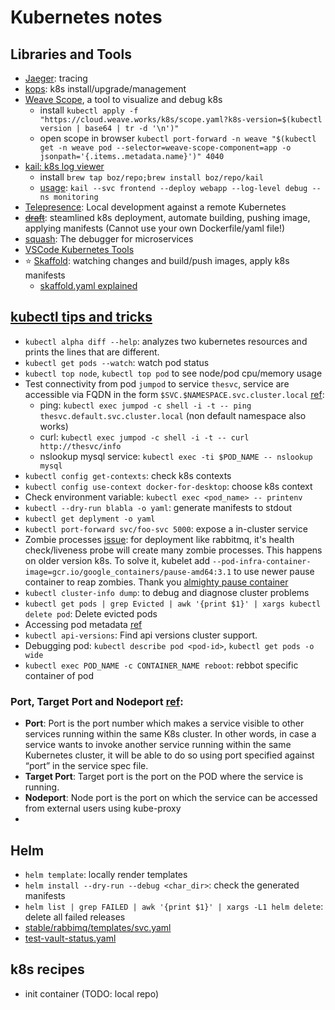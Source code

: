 # Kubernetes notes
## Libraries and Tools
+ [Jaeger](https://github.com/jaegertracing/jaeger): tracing
+ [kops](https://github.com/kubernetes/kops): k8s install/upgrade/management
+ [Weave Scope](https://www.weave.works/docs/scope/latest/installing/#k8s), a tool to visualize and debug k8s
  - install `kubectl apply -f "https://cloud.weave.works/k8s/scope.yaml?k8s-version=$(kubectl version | base64 | tr -d '\n')"`
  - open scope in browser `kubectl port-forward -n weave "$(kubectl get -n weave pod --selector=weave-scope-component=app -o jsonpath='{.items..metadata.name}')" 4040`
+ [kail: k8s log viewer](https://github.com/boz/kail)
  - install `brew tap boz/repo;brew install boz/repo/kail`
  - [usage](https://github.com/boz/kail#usage): `kail --svc frontend --deploy webapp --log-level debug --ns monitoring`
+ [Telepresence](https://github.com/telepresenceio/telepresence): Local development against a remote Kubernetes
+ ~~[draft](https://github.com/Azure/draft)~~: steamlined k8s deployment, automate building, pushing image, applying manifests (Cannot use your own Dockerfile/yaml file!)
+ [squash](https://github.com/solo-io/squash): The debugger for microservices
+ [VSCode Kubernetes Tools](https://github.com/Azure/vscode-kubernetes-tools)
+ ⭐️ [Skaffold](https://github.com/GoogleContainerTools/skaffold): watching changes and build/push images, apply k8s manifests
  - [skaffold.yaml explained](https://github.com/GoogleContainerTools/skaffold/blob/master/examples/annotated-skaffold.yaml)

## [kubectl tips and tricks](https://discuss.kubernetes.io/t/kubectl-tips-and-tricks/192/7)
+ `kubectl alpha diff --help`: analyzes two kubernetes resources and prints the lines that are different.
+ `kubectl get pods --watch`: watch pod status
+ `kubectl top node`, `kubectl top pod` to see node/pod cpu/memory usage
+ Test connectivity from pod `jumpod` to service `thesvc`, service are accessible via FQDN
  in the form `$SVC.$NAMESPACE.svc.cluster.local` [ref](http://kubernetesbyexample.com/sd/):
    - ping: `kubectl exec jumpod -c shell -i -t -- ping thesvc.default.svc.cluster.local` (non default namespace also works)
    - curl: `kubectl exec jumpod -c shell -i -t -- curl http://thesvc/info`
    - nslookup mysql service: `kubectl exec -ti $POD_NAME -- nslookup mysql`
+ `kubectl config get-contexts`: check k8s contexts
+ `kubectl config use-context docker-for-desktop`: choose k8s context
+ Check environment variable: `kubectl exec <pod_name> -- printenv`
+ `kubectl --dry-run blabla -o yaml`: generate manifests to stdout
+ `kubectl get deplyment -o yaml`
+ `kubectl port-forward svc/foo-svc 5000`: expose a in-cluster service
+ Zombie processes [issue](https://github.com/helm/charts/issues/2989#issuecomment-351053778): for deployment like rabbitmq, it's health check/liveness probe will create many zombie processes. This happens on older version k8s. To solve it, kubelet add `--pod-infra-container-image=gcr.io/google_containers/pause-amd64:3.1` to use newer pause container to reap zombies. Thank you [almighty pause container](https://www.ianlewis.org/en/almighty-pause-container)
+ `kubectl cluster-info dump`: to debug and diagnose cluster problems
+ `kubectl get pods | grep Evicted | awk '{print $1}' | xargs kubectl delete pod`: Delete evicted pods
+ Accessing pod metadata [ref](https://github.com/luksa/kubernetes-in-action/blob/master/Chapter08/downward-api-env.yaml)
+ `kubectl api-versions`: Find api versions cluster support.
+ Debugging pod: `kubectl describe pod <pod-id>`, `kubectl get pods -o wide`
+ `kubectl exec POD_NAME -c CONTAINER_NAME reboot`: rebbot specific container of pod
### Port, Target Port and Nodeport [ref](https://vitalflux.com/kubernetes-port-targetport-and-nodeport/):
+ **Port**: Port is the port number which makes a service visible to other services running within the same K8s cluster.  In other words, in case a service wants to invoke another service running within the same Kubernetes cluster, it will be able to do so using port specified against “port” in the service spec file.
+ **Target Port**: Target port is the port on the POD where the service is running.
+ **Nodeport**: Node port is the port on which the service can be accessed from external users using kube-proxy
+
## Helm
+ `helm template`: locally render templates
+ `helm install --dry-run --debug <char_dir>`: check the generated manifests
+ `helm list | grep FAILED | awk '{print $1}' | xargs -L1 helm delete`: delete all failed releases
+ [stable/rabbimq/templates/svc.yaml](https://github.com/helm/charts/blob/master/stable/rabbitmq/templates/svc.yaml)
+ [test-vault-status.yaml](https://github.com/banzaicloud/banzai-charts/blob/master/vault/templates/tests/test-vault-status.yaml)

## k8s recipes
+ init container (TODO: local repo)
